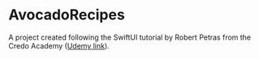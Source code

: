 # AvocadoRecipes

A project created following the SwiftUI tutorial by Robert Petras from the Credo Academy ([Udemy link](https://www.udemy.com/course/swiftui-masterclass-course-ios-development-with-swift/)).
